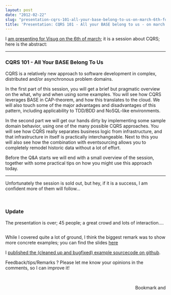 ```yaml
---
layout: post
date: "2012-02-22"
slug: "presentation-cqrs-101-all-your-base-belong-to-us-on-march-6th-for-visug.be"
title: 'Presentation: CQRS 101 - All your BASE belong to us - on march 6th for visug.be'
---
```


<p>I <a href="http://www.visug.be/Eventdetails/tabid/95/EventId/54/Default.aspx" target="_blank">am presenting for Visug on the 6th of march</a>; it is a session about CQRS; here is the abstract:</p>
<hr />
<h3>CQRS 101 - All Your BASE Belong To Us</h3>
<p>CQRS is a relatively new approach to software development in complex, distributed and/or asynchronous problem domains.</p>
<p>In the first part of this session, you will get a brief but pragmatic overview on the what, why and when using some examples. You will see how CQRS leverages BASE in CAP-theorem, and how this translates to the cloud. We will also touch some of the major advantages and disadvantages of this pattern, including applicability to TDD/BDD and NoSQL-like environments.</p>
<p>In the second part we will get our hands dirty by implementing some sample domain behavior, using one of the many possible CQRS approaches. You will see how CQRS really separates business logic from infrastructure, and that infrastructure in itself is practically interchangeable. Next to this you will also see how the combination with eventsourcing allows you to completely remodel historic data without a lot of effort.</p>
<p>Before the Q&amp;A starts we will end with a small overview of the session, together with some practical tips on how you might use this approach today.</p>
<hr />
<p>Unfortunately the session is sold out, but hey, if it is a success, I am confident more of them will follow...</p>
<p>&nbsp;</p>
<h3>Update</h3>
<p>The presentation is over; 45 people; a great crowd and lots of interaction....</p>
<p><img src="http://www.corebvba.be/blog/image.axd?picture=2012%2f3%2fvisug.jpg" alt="" /></p>
<p>While I covered quite a lot of ground, I think the biggest remark was to show more concrete examples; you can find the slides <a href="https://docs.google.com/presentation/pub?id=157NwGxUZY_PKW0H_R_jjA3zLZkYiheuQfyh60IU0PrE&amp;start=false&amp;loop=false&amp;delayms=3000" target="_blank">here</a></p>
<p>I <a href="https://github.com/ToJans/CQRS-101-code" target="_blank">published the (cleaned up and bugfixed) example sourcecode on github</a>.</p>
<p>Feedback/tips/Remarks ? Please let me know your opinions in the comments, so I can improve it!</p>
<p>&nbsp;</p><div style="text-align:right"><a class="addthis_button" href="http://www.addthis.com/bookmark.php?v=250&amp;pub=xa-4aec37702e3161d4"><img src="http://s7.addthis.com/static/btn/v2/lg-share-en.gif" width="125" height="16" alt="Bookmark and Share" style="border:0"/></a><script type="text/javascript" src="http://s7.addthis.com/js/250/addthis_widget.js#pub=xa-4aec37702e3161d4"></script></div>
